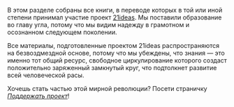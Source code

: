  

В этом разделе собраны все книги, в переводе которых в той или иной степени принимал участие проект [21ideas](https://www.21ideas.org/). Мы поставили образование во главу угла, потому что мы видим надежду в грамотном и осознанном следующем поколении. 

Все материалы, подготовленные проектом 21ideas распространяются на безвоздмездной основе, потому что мы убеждены, что знания — это именно тот общий ресурс, свободное циркулирование которого создаст положительно заряженный замкнутый круг, что подтолкнет развитие всей человеческой расы.

Хочешь стать частью этой мирной революции? Посети страничку _[Поддержать проект](https://www.21ideas.org/contribute/)_!